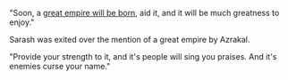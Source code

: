 "Soon, a [great empire will be born](https://www.reddit.com/r/GodhoodWB/comments/fpv868/endless_pantheon_turn_2/flnix1j/), aid it, and it will be much greatness to enjoy."

Sarash was exited over the mention of a great empire by Azrakal.

"Provide your strength to it, and it's people will sing you praises. And it's enemies curse your name."